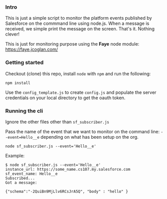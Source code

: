 ### Intro

This is just a simple script to monitor the platform events published by Salesforce on the commmand line using node.js. When a message is received, we simple print the message on the screen. That's it. Nothing clever!

This is just for monitoring purpose using the **Faye** node module: https://faye.jcoglan.com/

### Getting started

Checkout (clone) this repo, install `node` with `npm` and run the following:
```
npm install
```

Use the `config_template.js` to create `config.js` and populate the server credentials on your local directory to get the oauth token.

### Running the cli

Ignore the other files other than `sf_subscriber.js`

Pass the name of the event that we want to monitor on the command line: `--event=Hello__e` depending on what has been setup on the org.

```
node sf_subscriber.js --event='Hello__e'
```

Example:
```
$ node sf_subscriber.js --event='Hello__e'
instance_url: https://some_name.cs107.my.salesforce.com
sf_event_name: Hello__e
Subscribed...
Got a message:

{"schema":"-2QuiBn9MjLlv6RCsJrA5Q", "body" : "hello" }

```

